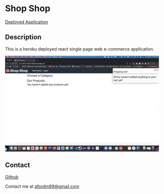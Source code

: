 
# Shop Shop

  [Deployed Application](https://limitless-retreat-42681.herokuapp.com/)
## Description 
This is a heroku deployed react single page web e-commerce application.


![](/image.png)

## Contact
[Github](https://github.com/XXLZopes)

Contact me at afordm99@gmail.com
